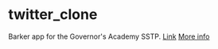 # twitter_clone
Barker app for the Governor's Academy SSTP. [Link](https://twitter-clone-sstp.appspot.com/)
[More info](https://github.com/MinhTheMerciless/twitter_clone/wiki)

